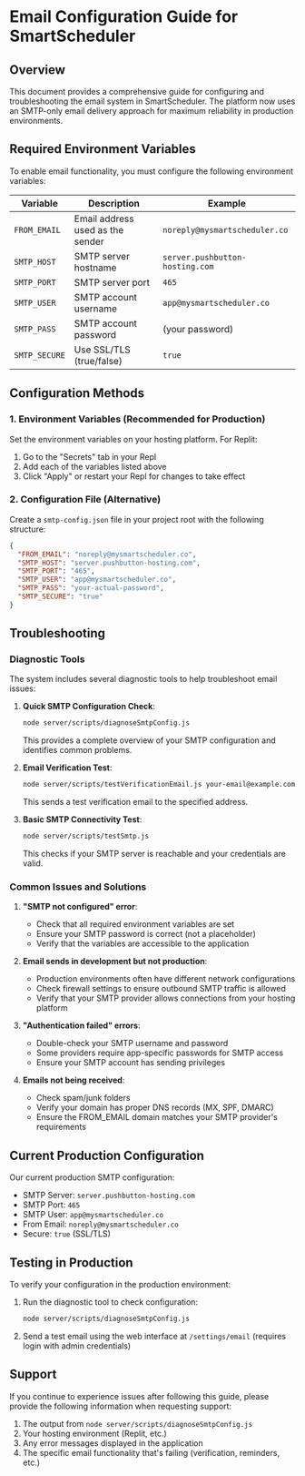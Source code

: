# Email Configuration Guide for SmartScheduler

## Overview

This document provides a comprehensive guide for configuring and troubleshooting the email system in SmartScheduler. The platform now uses an SMTP-only email delivery approach for maximum reliability in production environments.

## Required Environment Variables

To enable email functionality, you must configure the following environment variables:

| Variable | Description | Example |
|----------|-------------|---------|
| `FROM_EMAIL` | Email address used as the sender | `noreply@mysmartscheduler.co` |
| `SMTP_HOST` | SMTP server hostname | `server.pushbutton-hosting.com` |
| `SMTP_PORT` | SMTP server port | `465` |
| `SMTP_USER` | SMTP account username | `app@mysmartscheduler.co` |
| `SMTP_PASS` | SMTP account password | (your password) |
| `SMTP_SECURE` | Use SSL/TLS (true/false) | `true` |

## Configuration Methods

### 1. Environment Variables (Recommended for Production)

Set the environment variables on your hosting platform. For Replit:

1. Go to the "Secrets" tab in your Repl
2. Add each of the variables listed above
3. Click "Apply" or restart your Repl for changes to take effect

### 2. Configuration File (Alternative)

Create a `smtp-config.json` file in your project root with the following structure:

```json
{
  "FROM_EMAIL": "noreply@mysmartscheduler.co",
  "SMTP_HOST": "server.pushbutton-hosting.com",
  "SMTP_PORT": "465",
  "SMTP_USER": "app@mysmartscheduler.co",
  "SMTP_PASS": "your-actual-password",
  "SMTP_SECURE": "true"
}
```

## Troubleshooting

### Diagnostic Tools

The system includes several diagnostic tools to help troubleshoot email issues:

1. **Quick SMTP Configuration Check**:
   ```bash
   node server/scripts/diagnoseSmtpConfig.js
   ```
   This provides a complete overview of your SMTP configuration and identifies common problems.

2. **Email Verification Test**:
   ```bash
   node server/scripts/testVerificationEmail.js your-email@example.com
   ```
   This sends a test verification email to the specified address.

3. **Basic SMTP Connectivity Test**:
   ```bash
   node server/scripts/testSmtp.js
   ```
   This checks if your SMTP server is reachable and your credentials are valid.

### Common Issues and Solutions

1. **"SMTP not configured" error**:
   - Check that all required environment variables are set
   - Ensure your SMTP password is correct (not a placeholder)
   - Verify that the variables are accessible to the application

2. **Email sends in development but not production**:
   - Production environments often have different network configurations
   - Check firewall settings to ensure outbound SMTP traffic is allowed
   - Verify that your SMTP provider allows connections from your hosting platform

3. **"Authentication failed" errors**:
   - Double-check your SMTP username and password
   - Some providers require app-specific passwords for SMTP access
   - Ensure your SMTP account has sending privileges

4. **Emails not being received**:
   - Check spam/junk folders
   - Verify your domain has proper DNS records (MX, SPF, DMARC)
   - Ensure the FROM_EMAIL domain matches your SMTP provider's requirements

## Current Production Configuration

Our current production SMTP configuration:

- SMTP Server: `server.pushbutton-hosting.com`
- SMTP Port: `465`
- SMTP User: `app@mysmartscheduler.co`
- From Email: `noreply@mysmartscheduler.co`
- Secure: `true` (SSL/TLS)

## Testing in Production

To verify your configuration in the production environment:

1. Run the diagnostic tool to check configuration:
   ```bash
   node server/scripts/diagnoseSmtpConfig.js
   ```

2. Send a test email using the web interface at `/settings/email` 
   (requires login with admin credentials)

## Support

If you continue to experience issues after following this guide, please provide the following information when requesting support:

1. The output from `node server/scripts/diagnoseSmtpConfig.js`
2. Your hosting environment (Replit, etc.)
3. Any error messages displayed in the application
4. The specific email functionality that's failing (verification, reminders, etc.)